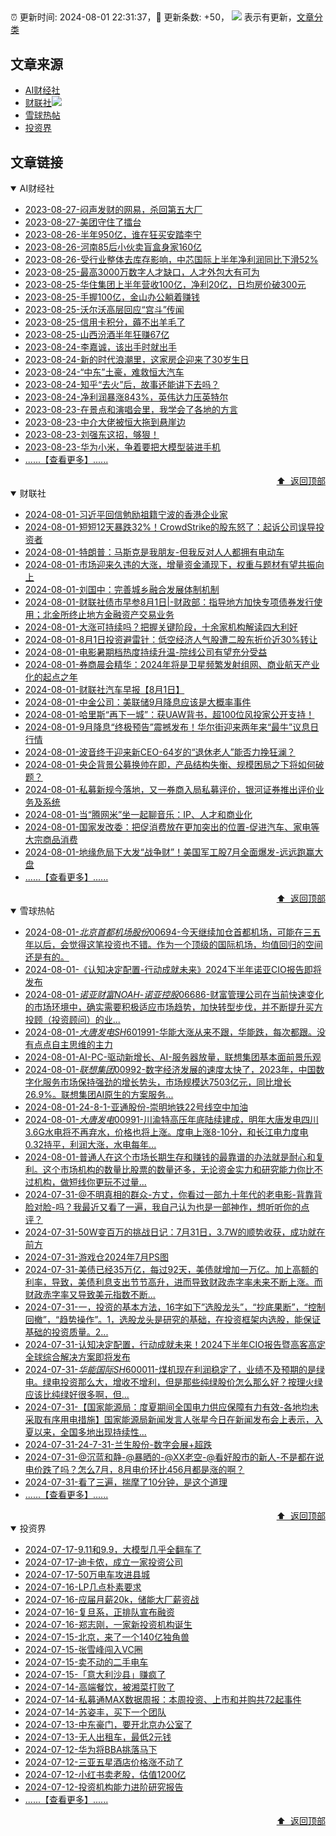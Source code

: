 ##

:alarm_clock: 更新时间: 2024-08-01 22:31:37，:rocket: 更新条数: +50， ![](/assets/dot.png) 表示有更新，[文章分类](/TAGS.md)

## 文章来源

- [AI财经社](#ai财经社)  
- [财联社](#财联社)![](/assets/dot.png)   
- [雪球热帖](#雪球热帖)  
- [投资界](#投资界)  

## 文章链接

<details open>
<summary id="ai财经社">
 AI财经社
</summary>


- [2023-08-27-闷声发财的网易，杀回第五大厂](https://www.aicaijing.com.cn/article/18610)  
- [2023-08-27-美团守住了擂台](https://www.aicaijing.com.cn/article/18611)  
- [2023-08-26-半年950亿，谁在狂买安踏李宁](https://www.aicaijing.com.cn/article/18607)  
- [2023-08-26-河南85后小伙卖盲盒身家160亿](https://www.aicaijing.com.cn/article/18608)  
- [2023-08-26-受行业整体去库存影响，中芯国际上半年净利润同比下滑52%](https://www.aicaijing.com.cn/article/18609)  
- [2023-08-25-最高3000万数字人才缺口，人才外包大有可为](https://www.aicaijing.com.cn/article/18601)  
- [2023-08-25-华住集团上半年营收100亿，净利20亿，日均房价破300元](https://www.aicaijing.com.cn/article/18602)  
- [2023-08-25-手握100亿，金山办公躺着赚钱](https://www.aicaijing.com.cn/article/18603)  
- [2023-08-25-沃尔沃高层回应“宫斗”传闻](https://www.aicaijing.com.cn/article/18604)  
- [2023-08-25-信用卡积分，薅不出羊毛了](https://www.aicaijing.com.cn/article/18605)  
- [2023-08-25-山西汾酒半年狂赚67亿](https://www.aicaijing.com.cn/article/18606)  
- [2023-08-24-李嘉诚，该出手时就出手](https://www.aicaijing.com.cn/article/18596)  
- [2023-08-24-新的时代浪潮里，这家房企迎来了30岁生日](https://www.aicaijing.com.cn/article/18597)  
- [2023-08-24-“中东”土豪，难救恒大汽车](https://www.aicaijing.com.cn/article/18598)  
- [2023-08-24-知乎“去火”后，故事还能讲下去吗？](https://www.aicaijing.com.cn/article/18599)  
- [2023-08-24-净利润暴涨843%，英伟达力压英特尔](https://www.aicaijing.com.cn/article/18600)  
- [2023-08-23-在景点和演唱会里，我学会了各地的方言](https://www.aicaijing.com.cn/article/18591)  
- [2023-08-23-中介大佬被恒大拖到悬崖边](https://www.aicaijing.com.cn/article/18592)  
- [2023-08-23-刘强东这招，够狠！](https://www.aicaijing.com.cn/article/18593)  
- [2023-08-23-华为小米，争着要把大模型装进手机](https://www.aicaijing.com.cn/article/18594)  
- [......【查看更多】......](/details/AI财经社.md)

<div align="right"><a href="#文章来源">⬆ &nbsp;返回顶部</a></div>
</details>

<details open>
<summary id="财联社">
 财联社
</summary>


- [2024-08-01-习近平回信勉励祖籍宁波的香港企业家](https://www.cls.cn/detail/1750758)  
- [2024-08-01-短短12天暴跌32%！CrowdStrike的股东怒了：起诉公司误导投资者](https://www.cls.cn/detail/1750689)  
- [2024-08-01-特朗普：马斯克是我朋友-但我反对人人都拥有电动车](https://www.cls.cn/detail/1750693)  
- [2024-08-01-市场迎来久违的大涨，增量资金涌现下，权重与题材有望共振向上](https://www.cls.cn/detail/1750634)  
- [2024-08-01-刘国中：完善城乡融合发展体制机制](https://www.cls.cn/detail/1750594)  
- [2024-08-01-财联社债市早参8月1日|-财政部：指导地方加快专项债券发行使用；北金所终止地方金融资产交易业务](https://www.cls.cn/detail/1750550)  
- [2024-08-01-大涨可持续吗？把握关键阶段，十余家机构解读四大利好](https://www.cls.cn/detail/1750555)  
- [2024-08-01-8月1日投资避雷针：低空经济人气股遭二股东折价近30%转让](https://www.cls.cn/detail/1750538)  
- [2024-08-01-电影暑期档热度持续升温-院线公司有望充分受益](https://www.cls.cn/detail/1750507)  
- [2024-08-01-券商晨会精华：2024年将是卫星频繁发射组网、商业航天产业化的起点之年](https://www.cls.cn/detail/1750548)  
- [2024-08-01-财联社汽车早报【8月1日】](https://www.cls.cn/detail/1750577)  
- [2024-08-01-中金公司：美联储9月降息应该是大概率事件](https://www.cls.cn/detail/1750566)  
- [2024-08-01-哈里斯“再下一城”：获UAW背书，超100位风投家公开支持！](https://www.cls.cn/detail/1750540)  
- [2024-08-01-9月降息“终极预告”震撼发布！华尔街迎来两年来“最牛”议息日行情](https://www.cls.cn/detail/1750585)  
- [2024-08-01-波音终于迎来新CEO-64岁的“退休老人”能否力挽狂澜？](https://www.cls.cn/detail/1750651)  
- [2024-08-01-央企背景公募换帅在即，产品结构失衡、规模困局之下将如何破题？](https://www.cls.cn/detail/1750683)  
- [2024-08-01-私募新规今落地，又一券商入局私募评价，银河证券推出评价业务及系统](https://www.cls.cn/detail/1750729)  
- [2024-08-01-当“腾网米”坐一起聊音乐：IP、人才和商业化](https://www.cls.cn/detail/1750750)  
- [2024-08-01-国家发改委：把促消费放在更加突出的位置-促进汽车、家电等大宗商品消费](https://www.cls.cn/detail/1750721)  
- [2024-08-01-地缘危局下大发“战争财”！美国军工股7月全面爆发-远远跑赢大盘](https://www.cls.cn/detail/1750766)  
- [......【查看更多】......](/details/财联社.md)

<div align="right"><a href="#文章来源">⬆ &nbsp;返回顶部</a></div>
</details>

<details open>
<summary id="雪球热帖">
 雪球热帖
</summary>


- [2024-08-01-$北京首都机场股份00694$-今天继续加仓首都机场，可能在三五年以后，会觉得这笔投资也不错。作为一个顶级的国际机场，均值回归的空间还是有的。](https://xueqiu.com/2681290304/299520994)  
- [2024-08-01-《认知决定配置-行动成就未来》2024下半年诺亚CIO报告即将发布](https://xueqiu.com/7255826520/299567196)  
- [2024-08-01-$诺亚财富NOAH$-$诺亚控股06686$-财富管理公司在当前快速变化的市场环境中，确实需要积极适应市场趋势，加快转型步伐，并不断提升买方投顾（投资顾问）的业...](https://xueqiu.com/5404882558/299521603)  
- [2024-08-01-$大唐发电SH601991$-华能大涨从来不跟，华能跌，每次都跟。没有点点自主思维的主力](https://xueqiu.com/2241249492/299518341)  
- [2024-08-01-AI-PC-驱动新增长、AI-服务器放量，联想集团基本面前景乐观](https://xueqiu.com/6990276842/299540337)  
- [2024-08-01-$联想集团00992$-数字经济发展的速度太快了，2023年，中国数字化服务市场保持强劲的增长势头，市场规模达7503亿元，同比增长26.9%。联想集团AI原生的方案服务...](https://xueqiu.com/3186673154/299517107)  
- [2024-08-01-24-8-1-亚通股份-崇明地铁22号线空中加油](https://xueqiu.com/8772786299/299580934)  
- [2024-08-01-$大唐发电00991$-川渝特高压年底陆续建成，明年大唐发电四川3.6G水电将不再弃水，价格也将上涨。度电上涨8-10分，和长江电力度电0.32持平，利润大涨，水电每年...](https://xueqiu.com/6819019332/299597695)  
- [2024-08-01-普通人在这个市场长期生存和赚钱的最靠谱的办法就是耐心和复利。这个市场机构的数量比股票的数量还多，无论资金实力和研究能力你比不过机构，做短线你更玩不过量...](https://xueqiu.com/1423584650/299529591)  
- [2024-07-31-@不明真相的群众-方丈，你看过一部九十年代的老电影-背靠背脸对脸-吗？我最近又看了一遍，我自己认为也是一部神作，想听听你的点评？](https://xueqiu.com/9177130935/299487701)  
- [2024-07-31-50W变百万的挑战日记：7月31日，3.7W的顺势收获，成功就在前方](https://xueqiu.com/5733814324/299473212)  
- [2024-07-31-游戏仓2024年7月PS图](https://xueqiu.com/8790885129/299436227)  
- [2024-07-31-美债已经35万亿，每过92天，美债就增加一万亿。加上高额的利率，导致，美债利息支出节节高升，进而导致财政赤字率未来不断上涨。而财政赤字率又导致美元指数不断...](https://xueqiu.com/6451611049/299405012)  
- [2024-07-31-一，投资的基本方法，16字如下”选股龙头”，“抄底果断”，“控制回撤”，“趋势操作”。1，选股龙头是研究的基础，在投资框架内选股，能保证基础的投资质量。2...](https://xueqiu.com/7123126150/299429752)  
- [2024-07-31-认知决定配置，行动成就未来！2024下半年CIO报告暨高客高定全球综合解决方案即将发布](https://xueqiu.com/9747525124/299423463)  
- [2024-07-31-$华能国际SH600011$-煤机现在利润稳定了，业绩不及预期的是绿电。绿电投资那么大，增收不增利，但是那些纯绿股价怎么那么好？按理火绿应该比纯绿好很多啊，但...](https://xueqiu.com/2241249492/299355762)  
- [2024-07-31-【国家能源局：度夏期间全国电力供应保障有力有效-各地均未采取有序用电措施】国家能源局新闻发言人张星今日在新闻发布会上表示，入夏以来，全国多地出现持续性...](https://xueqiu.com/5124430882/299408857)  
- [2024-07-31-24-7-31-兰生股份-数字会展+超跌](https://xueqiu.com/8772786299/299441955)  
- [2024-07-31-@沉蓝和静-@暴晒的-@XX老空-@看好股市的新人-不是都在说电价跌了吗？怎么7月，8月电价环比456月都是涨的啊？](https://xueqiu.com/2241249492/299453629)  
- [2024-07-31-看了三遍，揣摩了10分钟，是这个道理](https://xueqiu.com/8790885129/299498471)  
- [......【查看更多】......](/details/雪球热帖.md)

<div align="right"><a href="#文章来源">⬆ &nbsp;返回顶部</a></div>
</details>

<details open>
<summary id="投资界">
 投资界
</summary>


- [2024-07-17-9.11和9.9，大模型几乎全翻车了](https://posts.careerengine.us/p/6697778c44726b29bffa3a09)  
- [2024-07-17-迪卡侬，成立一家投资公司](https://posts.careerengine.us/p/6697778c44726b29bffa3a01)  
- [2024-07-17-50万电车攻进县城](https://posts.careerengine.us/p/6697779c831e1d29eea44253)  
- [2024-07-16-LP几点朴素要求](https://posts.careerengine.us/p/669636a8720ed522248054dc)  
- [2024-07-16-应届月薪20k，储能大厂薪资战](https://posts.careerengine.us/p/669636a8720ed522248054d4)  
- [2024-07-16-复旦系，正排队宣布融资](https://posts.careerengine.us/p/66963699cb38e136a496986c)  
- [2024-07-16-郑志刚，一家新投资机构诞生](https://posts.careerengine.us/p/66963699cb38e136a4969874)  
- [2024-07-15-北京，来了一个140亿独角兽](https://posts.careerengine.us/p/6694db59a0c3ac562b61f9af)  
- [2024-07-15-张雪峰闯入VC圈](https://posts.careerengine.us/p/6694db59a0c3ac562b61f9b7)  
- [2024-07-15-卖不动的二手电车](https://posts.careerengine.us/p/6694db6836b2f1565d9b541a)  
- [2024-07-15-「意大利沙县」赚疯了](https://posts.careerengine.us/p/6694db6836b2f1565d9b5422)  
- [2024-07-14-高端餐饮，被湘菜打败了](https://posts.careerengine.us/p/6693862333c6e710d0bf9dc4)  
- [2024-07-14-私募通MAX数据周报：本周投资、上市和并购共72起事件](https://posts.careerengine.us/p/6693862333c6e710d0bf9dcc)  
- [2024-07-14-苏姿丰，买下一个团队](https://posts.careerengine.us/p/6693861481427510b2b9c123)  
- [2024-07-13-中东豪门，要开北京办公室了](https://posts.careerengine.us/p/66922794a876f80d113b51fe)  
- [2024-07-13-无人出租车，最低2元钱](https://posts.careerengine.us/p/669227b82202ae0dfac5d713)  
- [2024-07-12-华为将BBA挑落马下](https://posts.careerengine.us/p/6690a6c68082df14ead7eaac)  
- [2024-07-12-三亚五星酒店价格涨不动了](https://posts.careerengine.us/p/6690a6c68082df14ead7eaa4)  
- [2024-07-12-小红书卖老股，估值1200亿](https://posts.careerengine.us/p/6690a6b756b00014bcc00e8f)  
- [2024-07-12-投资机构能力进阶研究报告](https://posts.careerengine.us/p/6690a6b756b00014bcc00e87)  
- [......【查看更多】......](/details/投资界.md)

<div align="right"><a href="#文章来源">⬆ &nbsp;返回顶部</a></div>
</details>
